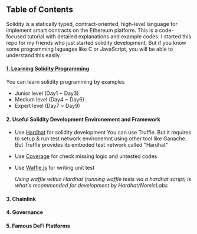 ## Table of Contents
Solidity is a statically typed, contract-oriented, high-level language for implement smart contracts on the Ethereum platform. This is a code-focused tutorial with detailed explanations and example codes. I started this repo for my friends who just started solidity development. But if you know some programming laguages like C or JavaScript, you will be able to understand this easily.

#### [1. Learning Solidity Programming](/solidity-development)
You can learn solidity programming by examples
- Junior level (Day1 ~ Day3)
- Medium level (Day4 ~ Day6)
- Expert level (Day7 ~ Day9)

#### 2. Useful Solidity Development Environement and Framework
- Use [Hardhat](https://hardhat.org/) for solidity development
You can use Truffle.
But it requires to setup & run test network environemnt using other tool like Ganache.
But Truffle provides its embeded test network called "Hardhat"
- Use [Coverage](https://hardhat.org/plugins/solidity-coverage.html) for check missing logic and untested codes
- Use [Waffle.js](https://hardhat.org/guides/waffle-testing.html) for writing unit test

  *Using waffle within Hardhat (running waffle tests via a hardhat script) is what's recommended for development by Hardhat/NomicLabs*


#### 3. Chainlink

#### 4. Governance

#### 5. Famous DeFi Platforms
